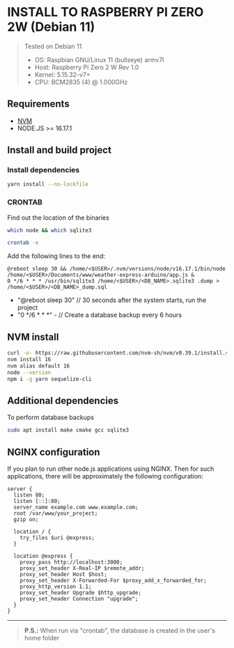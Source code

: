 # INSTALL TO RASPBERRY PI ZERO 2W (Debian 11)
> Tested on Debian 11
  > - OS: Raspbian GNU/Linux 11 (bullseye) armv7l 
  > - Host: Raspberry Pi Zero 2 W Rev 1.0 
  > - Kernel: 5.15.32-v7+ 
  > - CPU: BCM2835 (4) @ 1.000GHz 

## Requirements

- [NVM](#nvm-install)
- NODE.JS >= 16.17.1

## Install and build project

### Install dependencies

```sh
yarn install --no-lockfile
```

### CRONTAB

Find out the location of the binaries
```sh
which node && which sqlite3
```
```sh
crontab -e
```
Add the following lines to the end:

```text
@reboot sleep 30 && /home/<$USER>/.nvm/versions/node/v16.17.1/bin/node /home/<$USER>/Documents/www/weather-express-arduino/app.js &
0 */6 * * * /usr/bin/sqlite3 /home/<$USER>/<DB_NAME>.sqlite3 .dump > /home/<$USER>/<DB_NAME>_dump.sql
```

- "@reboot sleep 30" // 30 seconds after the system starts, run the project
- "0 */6 * * *" - // Create a database backup every 6 hours

## NVM install

```sh
curl -o- https://raw.githubusercontent.com/nvm-sh/nvm/v0.39.1/install.sh | bash
nvm install 16
nvm alias default 16
node --version
npm i -g yarn sequelize-cli
```

## Additional dependencies

To perform database backups
```sh
sudo apt install make cmake gcc sqlite3
```

## NGINX configuration

If you plan to run other node.js applications using NGINX. Then for such applications, there will be approximately the following configuration:

```text
server {
  listen 80;
  listen [::]:80;
  server_name example.com www.example.com;
  root /var/www/your_project;
  gzip on;

  location / {
    try_files $uri @express;
  }

  location @express {
    proxy_pass http://localhost:3000;
    proxy_set_header X-Real-IP $remote_addr;
    proxy_set_header Host $host;
    proxy_set_header X-Forwarded-For $proxy_add_x_forwarded_for;
    proxy_http_version 1.1;
    proxy_set_header Upgrade $http_upgrade;
    proxy_set_header Connection "upgrade";
  }
}
```

---

> **P.S.:** When run via "crontab", the database is created in the user's home folder
